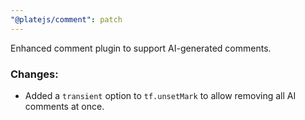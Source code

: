 ```yaml
---
"@platejs/comment": patch
---
```


Enhanced comment plugin to support AI-generated comments.

### Changes:

- Added a `transient` option to `tf.unsetMark` to allow removing all AI comments at once.